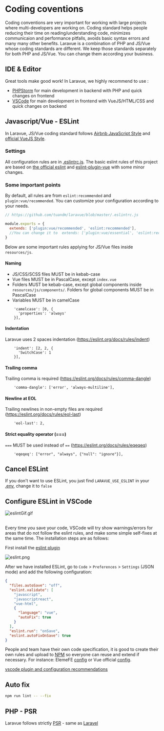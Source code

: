 # Coding coventions
Coding conventions are very important for working with large projects where multi-developers are working on. Coding standard helps people reducing their time on reading/understanding code, minimizes communicaion and performance pitfalls, avoids basic syntax errors and many many other benefits.
Laravue is a combination of PHP and JS/Vue whose coding standards are different. We keep those standards separately for both PHP and JS/Vue. You can change them according your business.

## IDE & Editor

Great tools make good work! In Laravue, we highly recommend to use :
- [PHPStorm](https://www.jetbrains.com/phpstorm/) for main development in backend with PHP and quick changes on frontend
- [VSCode](https://code.visualstudio.com/) for main development in frontend with VueJS/HTML/CSS and quick changes on backend

## Javascript/Vue - ESLint
In Laravue, JS/Vue coding standard follows [Airbnb JavaScript Style](https://github.com/airbnb/javascript) and [official VueJS Style](https://vuejs.org/v2/style-guide/).

### Settings

All configuration rules are in [.eslintrc.js](https://github.com/tuandm/laravue/blob/master/.eslintrc.js).
The basic eslint rules of this project are based on [the official eslint](https://eslint.org/docs/rules/) and [eslint-plugin-vue](https://eslint.vuejs.org/) with some minor changes.

### Some important points

By default, all rules are from `eslint:recommended` and `plugin:vue/recommended`. You can customize your configuration according to your needs.

```js
// https://github.com/tuandm/laravue/blob/master/.eslintrc.js

module.exports = {
  extends: ['plugin:vue/recommended', 'eslint:recommended'],
  //You can change it to  extends: ['plugin:vue/essential', 'eslint:recommended']
}
```

Below are some important rules applying for JS/Vue files inside `resources/js`.

#### Naming
- JS/CSS/SCSS files MUST be in kebab-case
- Vue files MUST be in PascalCase, except `index.vue`
- Folders MUST be kebab-case, except global components inside `resources/js/components/`. Folders for global components MUST be in PascalCase
- Variables MUST be in camelCase
```
    'camelcase': [0, {
      'properties': 'always'
    }],
```

#### Indentation

Laravue uses 2 spaces indentation (https://eslint.org/docs/rules/indent)
```
    'indent': [2, 2, {
      'SwitchCase': 1
    }],
```

#### Trailing comma
Trailing comma is required (https://eslint.org/docs/rules/comma-dangle)
```
    'comma-dangle': ['error', 'always-multiline'],
```

#### Newline at EOL
Trailing newlines in non-empty files are required (https://eslint.org/docs/rules/eol-last)
```
    'eol-last': 2,
```

#### Strict equality operator (===)
`===` MUST be used instead of `==` (https://eslint.org/docs/rules/eqeqeq)

```
    'eqeqeq': ["error", "always", {"null": "ignore"}],
```

## Cancel ESLint

If you don't want to use ESLint, you just find `LARAVUE_USE_ESLINT` in your [.env](https://github.com/tuandm/laravue/blob/master/.env.example), change it to `false`

## Configure ESLint in VSCode

![eslintGif.gif](https://wpimg.wallstcn.com/e94a76df-6dc0-4c15-9785-28b553a163e9.png)

<br />
Every time you save your code, VSCode will try show warnings/errors for areas that do not follow the eslint rules, and make some simple self-fixes at the same time. The installation steps are as follows:

First install the [eslint plugin](https://marketplace.visualstudio.com/items?itemName=dbaeumer.vscode-eslint)

![eslint.png](https://cdn.laravue.dev/eslint.png)

After we have installed ESLint, go to `Code` > `Preferences` > `Settings` (JSON mode) and add the following configuration:

```json
{
  "files.autoSave": "off",
  "eslint.validate": [
    "javascript",
    "javascriptreact",
    "vue-html",
    {
      "language": "vue",
      "autoFix": true
    }
  ],
  "eslint.run": "onSave",
  "eslint.autoFixOnSave": true
}
```

People and team have their own code specification, it is good to create their own rules and upload to [NPM](npmjs.com) so everyone can reuse and extend if necessary. For instance: ElemeFE [config](https://www.npmjs.com/package/eslint-config-elemefe) or Vue official [config](https://github.com/vuejs/eslint-config-vue).

[vscode plugin and configuration recommendations](https://github.com/varHarrie/Dawn-Blossoms/issues/10)

## Auto fix

```bash
npm run lint -- --fix
```

## PHP - PSR
Laravue follows strictly [PSR](https://www.php-fig.org/psr/) - same as [Laravel](https://laravel.com/docs/5.8/contributions#coding-style)